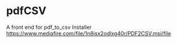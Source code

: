 # pdfCSV
A front end for pdf_to_csv
Installer
https://www.mediafire.com/file/1n8isx2odlxg40r/PDF2CSV.msi/file
